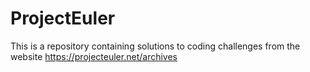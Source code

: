 # ProjectEuler
This is a repository containing solutions to coding challenges from the website https://projecteuler.net/archives